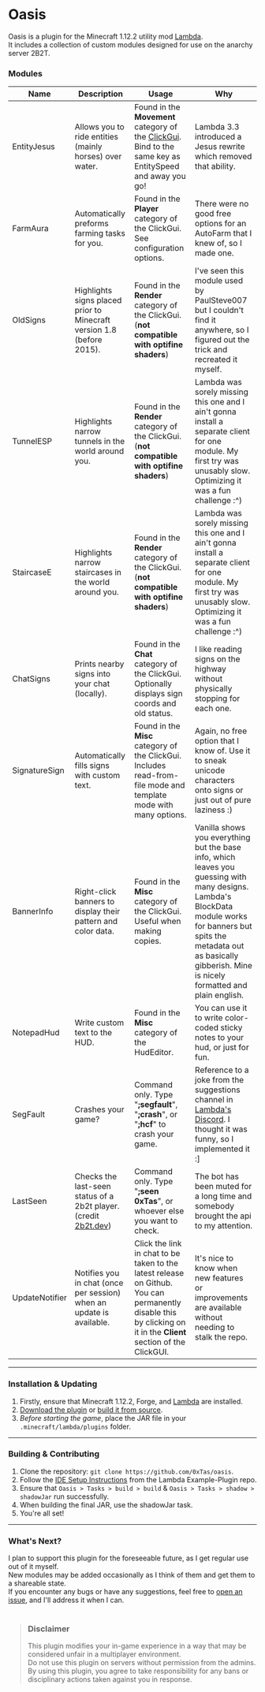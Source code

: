 # Oasis


Oasis is a plugin for the Minecraft 1.12.2 utility mod [Lambda](https://github.com/lambda-client/lambda).
<br>
It includes a collection of custom modules designed for use on the anarchy server 2B2T.

### Modules
| Name           | Description                                                                          | Usage                                                                                                                                                             | Why                                                                                                                                                                                                                                     |
|----------------|--------------------------------------------------------------------------------------|-------------------------------------------------------------------------------------------------------------------------------------------------------------------|-----------------------------------------------------------------------------------------------------------------------------------------------------------------------------------------------------------------------------------------|
| EntityJesus    | Allows you to ride entities (mainly horses) over water.                              | Found in the **Movement** category of the [ClickGui](https://github.com/lambda-client/lambda#faq). Bind to the same key as EntitySpeed and away you go!           | Lambda 3.3 introduced a Jesus rewrite which removed that ability.                                                                                                                                                                       |
| FarmAura       | Automatically preforms farming tasks for you.                                        | Found in the **Player** category of the ClickGui. See configuration options.                                                                                      | There were no good free options for an AutoFarm that I knew of, so I made one.                                                                                                                                                          |
| OldSigns       | Highlights signs placed prior to Minecraft version 1.8 (before 2015).                | Found in the **Render** category of the ClickGui. (**not compatible with optifine shaders**)                                                                      | I've seen this module used by PaulSteve007 but I couldn't find it anywhere, so I figured out the trick and recreated it myself.                                                                                                         |
| TunnelESP      | Highlights narrow tunnels in the world around you.                                   | Found in the **Render** category of the ClickGui. (**not compatible with optifine shaders**)                                                                      | Lambda was sorely missing this one and I ain't gonna install a separate client for one module. My first try was unusably slow. Optimizing it was a fun challenge :^)                                                                    |
| StaircaseE     | Highlights narrow staircases in the world around you.                                | Found in the **Render** category of the ClickGui. (**not compatible with optifine shaders**)                                                                      | Lambda was sorely missing this one and I ain't gonna install a separate client for one module. My first try was unusably slow. Optimizing it was a fun challenge :^)                                                                    |
| ChatSigns      | Prints nearby signs into your chat (locally).                                        | Found in the **Chat** category of the ClickGui. Optionally displays sign coords and old status.                                                                   | I like reading signs on the highway without physically stopping for each one.                                                                                                                                                           |
| SignatureSign  | Automatically fills signs with custom text.                                          | Found in the **Misc** category of the ClickGui. Includes read-from-file mode and template mode with many options.                                                 | Again, no free option that I know of. Use it to sneak unicode characters onto signs or just out of pure laziness :)                                                                                                                     |
| BannerInfo     | Right-click banners to display their pattern and color data.                         | Found in the **Misc** category of the ClickGui. Useful when making copies.                                                                                        | Vanilla shows you everything but the base info, which leaves you guessing with many designs. Lambda's BlockData module works for banners but spits the metadata out as basically gibberish. Mine is nicely formatted and plain english. |
| NotepadHud     | Write custom text to the HUD.                                                        | Found in the **Misc** category of the HudEditor.                                                                                                                  | You can use it to write color-coded sticky notes to your hud, or just for fun.                                                                                                                                                          |
| SegFault       | Crashes your game?                                                                   | Command only. Type "**;segfault**", "**;crash**", or "**;hcf**" to crash your game.                                                                               | Reference to a joke from the suggestions channel in [Lambda's Discord](https://discord.gg/QjfBxJzE5x). I thought it was funny, so I implemented it :]                                                                                   |
| LastSeen       | Checks the last-seen status of a 2b2t player. (credit [2b2t.dev](https://2b2t.dev/)) | Command only. Type "**;seen 0xTas**", or whoever else you want to check.                                                                                          | The bot has been muted for a long time and somebody brought the api to my attention.                                                                                                                                                    |
| UpdateNotifier | Notifies you in chat (once per session) when an update is available.                 | Click the link in chat to be taken to the latest release on Github. You can permanently disable this by clicking on it in the **Client** section of the ClickGUI. | It's nice to know when new features or improvements are available without needing to stalk the repo.                                                                                                                                    |
---
### Installation & Updating
1. Firstly, ensure that Minecraft 1.12.2, Forge, and [Lambda](https://github.com/lambda-client/lambda) are installed.
2. [Download the plugin](https://github.com/0xTas/oasis/releases/latest/) or [build it from source](https://github.com/0xTas/oasis#contributing).
3. *Before starting the game*, place the JAR file in your `.minecraft/lambda/plugins` folder.
---
### Building & Contributing
1. Clone the repository: `git clone https://github.com/0xTas/oasis`.
2. Follow the [IDE Setup Instructions](https://github.com/lambda-client/ExamplePlugin#setup-ide) from the Lambda Example-Plugin repo.
3. Ensure that `Oasis > Tasks > build > build` & `Oasis > Tasks > shadow > shadowJar` run successfully.
4. When building the final JAR, use the shadowJar task.
5. You're all set!
---
### What's Next?

I plan to support this plugin for the foreseeable future, as I get regular use out of it myself.<br>
New modules may be added occasionally as I think of them and get them to a shareable state.<br>
If you encounter any bugs or have any suggestions, feel free to [open an issue](https://github.com/0xTas/oasis/issues/new), and I'll address it when I can.
<br><br>
> ### Disclaimer
> This plugin modifies your in-game experience in a way that may be considered unfair in a multiplayer environment.<br>
> Do not use this plugin on servers without permission from the admins.<br>
> By using this plugin, you agree to take responsibility for any bans or disciplinary actions taken against you in response.